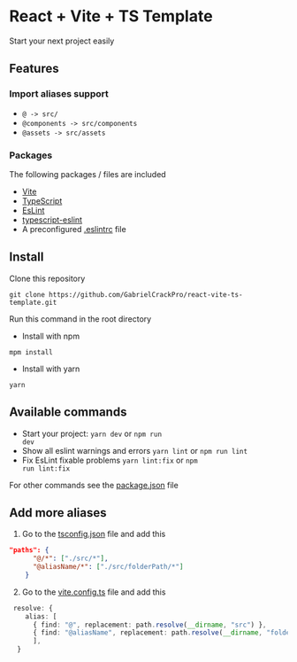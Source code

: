 # React + Vite + TS Template

Start your next project easily

## Features

### Import aliases support

- <code>@ -> src/</code>
- <code>@components -> src/components</code>
- <code>@assets -> src/assets</code>

### Packages

The following packages / files are included

- [Vite](https://vitejs.dev/)
- [TypeScript](https://www.typescriptlang.org/)
- [EsLint](https://eslint.org/)
- [typescript-eslint](https://typescript-eslint.io/)
- A preconfigured [.eslintrc](https://github.com/GabrielCrackPro/react-vite-ts-template/blob/main/.eslintrc.cjs) file

## Install

Clone this repository

```
git clone https://github.com/GabrielCrackPro/react-vite-ts-template.git
```

Run this command in the root directory

- Install with npm

```
mpm install
```

- Install with yarn

```
yarn
```

## Available commands

- Start your project: <code>yarn dev</code> or <code>npm run dev</code>
- Show all eslint warnings and errors <code>yarn lint</code> or <code>npm run lint</code>
- Fix EsLint fixable problems <code>yarn lint:fix</code> or <code>npm run lint:fix</code>

For other commands see the [package.json](https://github.com/GabrielCrackPro/react-vite-ts-template/blob/main/package.json) file

## Add more aliases

1. Go to the [tsconfig.json](https://github.com/GabrielCrackPro/react-vite-ts-template/blob/main/tsconfig.json) file and add this

```json
"paths": {
      "@/*": ["./src/*"],
      "@aliasName/*": ["./src/folderPath/*"]
    }
```

2. Go to the [vite.config.ts](https://github.com/GabrielCrackPro/react-vite-ts-template/blob/main/vite.config.ts) file and add this

```ts
 resolve: {
    alias: [
      { find: "@", replacement: path.resolve(__dirname, "src") },
      { find: "@aliasName", replacement: path.resolve(__dirname, "folderPath") }
      ],
  }
```
